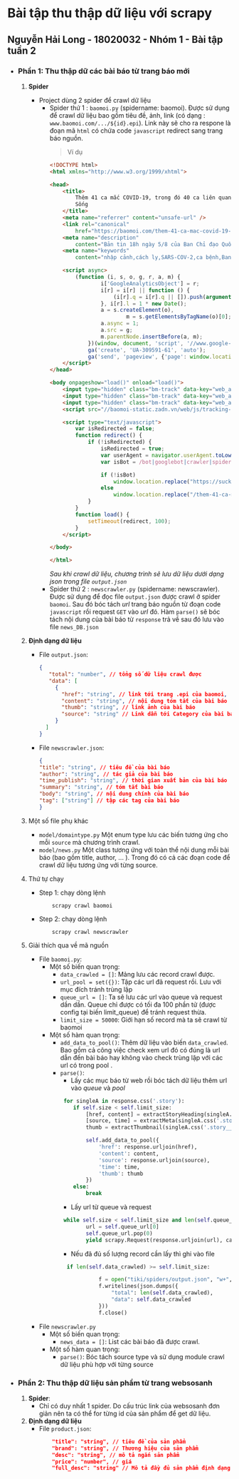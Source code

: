 # Bài tập thu thập dữ liệu với scrapy

## Nguyễn Hải Long - 18020032 - Nhóm 1 - Bài tập tuần 2

* ### Phần 1: Thu thập dữ các bài báo từ trang báo mới
    1. **Spider**
        - Project dùng 2 spider để crawl dữ liệu
            + Spider thứ 1 : `baomoi.py` (spidername: baomoi). Được sử dụng để crawl dữ liệu bao gồm tiêu đề, ảnh, link (có dạng : `www.baomoi.com/.../${id}.epi`). Link này sẽ cho ra respone là đoạn mã `html` có chứa code ``javascript`` redirect sang trang báo nguồn.
                > Ví dụ
                ```html
                <!DOCTYPE html>
                <html xmlns="http://www.w3.org/1999/xhtml">
                
                <head>
                    <title>
                        Thêm 41 ca mắc COVID-19, trong đó 40 ca liên quan đến Đà Nẵng, Việt Nam có 713 bệnh nhân - Báo Sức Khỏe & Đời
                        Sống
                    </title>
                    <meta name="referrer" content="unsafe-url" />
                    <link rel="canonical"
                        href="https://baomoi.com/them-41-ca-mac-covid-19-trong-do-40-ca-lien-quan-den-da-nang-viet-nam-co-713-benh-nhan/c/35934364.epi" />
                    <meta name="description"
                        content="Bản tin 18h ngày 5/8 của Ban Chỉ đạo Quốc gia cho biết đã ghi nhận thêm 41 ca mắc mới COVID-19, trong đó có 34 ca tại Đà Nẵng, 04 ca tại Lạng Sơn, 02 ca tại Bắc Giang, 01 ca nhập cảnh được cách ly ngay. Việt Nam hiện có 713 bệnh nhân" />
                    <meta name="keywords"
                        content="nhập cảnh,cách ly,SARS-COV-2,ca bệnh,Ban chỉ đạo quốc gia,bệnh nhân,IO4405,ca nhiễm,Đà Nẵng,dương tính,Bệnh viện Đà Nẵng,Lạng Sơn,Bắc Giang,Liên Chiều,sân bay Tân Sân Nhất,cộng đồng,Bệnh viện Bà Rịa,dịch,Nhi Đà Nẵng,âm tính" />
                
                    <script async>
                        (function (i, s, o, g, r, a, m) {
                                i['GoogleAnalyticsObject'] = r;
                                i[r] = i[r] || function () {
                                    (i[r].q = i[r].q || []).push(arguments);
                                }, i[r].l = 1 * new Date();
                                a = s.createElement(o),
                                        m = s.getElementsByTagName(o)[0];
                                a.async = 1;
                                a.src = g;
                                m.parentNode.insertBefore(a, m);
                            })(window, document, 'script', '//www.google-analytics.com/analytics.js', 'ga');
                            ga('create', 'UA-309591-61', 'auto');
                            ga('send', 'pageview', {'page': window.location.pathname + window.location.search + window.location.hash});
                    </script>
                </head>
                
                <body onpageshow="load()" onload="load()">
                    <input type="hidden" class="bm-track" data-key="web_all" data-value="" />
                    <input type="hidden" class="bm-track" data-key="web_article" data-value="35934364" />
                    <input type="hidden" class="bm-track" data-key="web_article_redirect" data-value="35934364" />
                    <script src="//baomoi-static.zadn.vn/web/js/tracking-dist.js?v=1.2.0"></script>
                
                    <script type="text/javascript">
                        var isRedirected = false;
                        function redirect() {
                            if (!isRedirected) {
                                isRedirected = true;
                                var userAgent = navigator.userAgent.toLowerCase();
                                var isBot = /bot|googlebot|crawler|spider|robot|crawling/i.test(userAgent);
                
                                if (!isBot)
                                    window.location.replace("https://suckhoedoisong.vn/them-41-ca-mac-covid-19-trong-do-40-ca-lien-quan-den-da-nang-viet-nam-co-713-benh-nhan-n178251.html");
                                else
                                    window.location.replace("/them-41-ca-mac-covid-19-trong-do-40-ca-lien-quan-den-da-nang-viet-nam-co-713-benh-nhan/c/35934364.epi");
                            }
                        }
                        function load() {
                            setTimeout(redirect, 100);
                        }
                    </script>
                
                </body>
                
                </html>
                ```                                                                                                                                                                                                                                                  
                *Sau khi crawl dữ liệu, chương trình sẽ lưu dữ liệu dưới dạng json trong file `output.json`* 
            + Spider thứ 2 : `newscrawler.py` (spidername: newscrawler). Được sử dụng để đọc file `output.json` được crawl ở spider `baomoi`. Sau đó bóc tách *url* trang báo nguồn từ đoạn code `javascript` rồi request `GET` vào *url* đó. Hàm `parse()` sẽ bóc tách nội dung của bài báo từ `response` trả về sau đó lưu vào file `news_DB.json`

    2. **Định dạng dữ liệu**
        - File `output.json`:
             ```json
          { 
                "total": "number", // tổng số dữ liệu crawl được
                "data": [ 
                  { 
                    "href": "string", // link tới trang .epi của baomoi,
                    "content": "string", // nội dung tóm tắt của bài báo
                    "thumb": "string", // link ảnh của bài báo
                    "source": "string" // Link dẫn tới Category của bài báo         
                  }
               ]
          }
          ```
         - File `newscrawler.json`:
             ```json
           { 
             "title": "string", // tiêu đề của bài báo
             "author": "string", // tác giả của bài báo
             "time_publish": "string", // thời gian xuất bản của bài báo
             "summary": "string", // tóm tắt bài báo 
             "body": "string", // nội dung chính của bài báo
             "tag": ["string"] // tập các tag của bài báo   
           }
           ```
    3. Một số file phụ khác
        - `model/domaintype.py` Một enum type lưu các biến tương ứng cho mỗi `source` mà chương trình crawl.
        - `model/news.py` Một class tương ứng với toàn thể nội dung mỗi bài báo (bao gồm title, author, ... ). Trong đó có cả các đoạn code để crawl dữ liệu tương ứng với từng source.
    4. Thứ tự chạy
        * Step 1: chạy dòng lệnh 
            ~~~
                scrapy crawl baomoi
            ~~~
        * Step 2: chạy dòng lệnh 
            ~~~
                scrapy crawl newscrawler
            ~~~   
    5. Giải thích qua về mã nguồn
        * File `baomoi.py`:
            - Một số biến quan trọng:
                + `data_crawled = []`: Mảng lưu các record crawl được.
                + `url_pool = set({})`: Tập các url đã request rồi. Lưu với mục đích tránh trùng lặp
                + `queue_url = []`: Ta sẽ lưu các url vào queue và request dần dần. Queue chỉ được có tối đa 100 phần tử (được config tại biến limit_queue) để tránh request thừa.
                +  `limit_size = 50000`: Giới hạn số record mà ta sẽ crawl từ baomoi
            - Một số hàm quan trọng:
                + `add_data_to_pool()`: Thêm dữ liệu vào biến `data_crawled`. Bao gồm cả công việc check xem url đó có đúng là url dẫn đến bài báo hay không vào check trùng lặp với các url có trong pool .
                + `parse()`:
                    + Lấy các mục báo từ web rồi bóc tách dữ liệu thêm url vào *queue* và *pool* 
                    ```python
                     for singleA in response.css('.story'):
                        if self.size < self.limit_size:
                            [href, content] = extractStoryHeading(singleA.css('.story__heading'))
                            [source, time] = extractMeta(singleA.css('.story__meta'))
                            thumb = extractThumbnail(singleA.css('.story__thumb'))
            
                            self.add_data_to_pool({
                                'href': response.urljoin(href),
                                'content': content,
                                'source': response.urljoin(source),
                                'time': time,
                                'thumb': thumb
                            })
                        else:
                            break
                    ```    
                    + Lấy url từ queue và request
                    ```python
                     while self.size < self.limit_size and len(self.queue_url) > 0:
                            url = self.queue_url[0]
                            self.queue_url.pop(0)
                            yield scrapy.Request(response.urljoin(url), callback=self.parse)
                    ```
                    + Nếu đã đủ số lượng record cần lấy thì ghi vào file
                    ```python
                      if len(self.data_crawled) >= self.limit_size:
                    
                                f = open("tiki/spiders/output.json", "w+", encoding="utf-8")
                                f.writelines(json.dumps({
                                    "total": len(self.data_crawled),
                                    "data": self.data_crawled
                                }))
                                f.close()
                    ```
        * File `newscrawler.py`
            + Một số biến quan trọng:
                -  `news_data = []`: List các bài báo đã được crawl.
            + Một số hàm quan trọng:
                - `parse()`: Bóc tách source type và sử dụng module crawl dữ liệu phù hợp với từng source

* ### Phần 2: Thu thập dữ liệu sản phẩm từ trang websosanh
    1. **Spider**:
        - Chỉ có duy nhất 1 spider. Do cấu trúc link của websosanh đơn giản nên ta có thể for từng id của sản phẩm để get dữ liệu. 
    2. **Định dạng dữ liệu**
        - File `product.json`:
            ```json
                "title": "string", // tiêu đề của sản phẩm
                "brand": "string", // Thương hiệu của sản phẩm
                "desc": "string", // mô tả ngắn sản phẩm
                "price": "number", // giá 
                "full_desc": "string" // Mô tả đầy đủ sản phẩm định dạng HTML       
            ```
